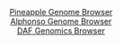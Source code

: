 <div id="Pineapple_Genome_Browser" align="center">
  <a href="https://igv.org/app/?sessionURL=blob:zZJdb9owFIb_i6VWmxQSJyGEREITn13KYBo0UKiqyAQnWCR2sJ3wJf77PLRpN6tULjZN8oV9dOzzvq.fM6gwF4RR4ANLNx3dNIEGxIbtpygvMjxGORbAT1AmsAY4TjDHNMbAP4MECYnCyRd1cyNlIXzDILKo5YimTBe2jnJ0YhTthR6z3OiyLEMrxpFkXBgdjipmkLSq7fEKFYWuZtu6Y6yRRAbKig2jghkFpmm0V.9Fv0pRiinLcZSXmSRXAZHSozSu9QR9as.n7TjGQgzxMVi32sOgPbP74fKh0V2GXz_Pw8b8fkpSimTJcSsIR5NFrwun3lyGuPBgGo4Os10Hztmd3bvvHwrCsWiZrtm0HbfedFUwhK7x4X_yrBa50XfD6_eew2AxSY_f6Gg5cXbTEg6d3uN0.0ffTXDRQMbiUnEA4g13fRNqNmxojtWo_diaTQ1CT6XDGQH.y6sGJEfxVrW_nIE8FooWIPCuvIKjAcbXmAO_5kHomp5nOXW3Dj3PvGhnUPLs70U7CCeeC622ZTWihGRSobyOBC2EjijVqzjR09ONWW7KWWXNHhadw5014F4_GQ_KmVhti872.a00NaCGXz9QWX2Ppn_C3XuE6HJ1K2xjN.gfJ9TuP1Y43sebp6fm2IxP42AWvBnPbdEkjOdIqn5VUcefvFWIE0SlKlREkBXJiDzOVYpsD3zTshW2IGYZUxwCnq4.QA1qpgM__sbTvrxevgM-">Pineapple Genome Browser</a>
</div>
<div id="Alphonso_Genome_Browser" align="center">
  <a href="https://igv.org/app/?sessionURL=blob:zZJfb5swFMW_i6VWm0T4ZwgBqZpIm7RNl25LRthSVcgBQ9yCTW0DTaN89znRpr10UvOwaZIf7Ktr33OOf1vQYi4IoyAAtm65umUBDYg16.aoqkt8iyosQJCjUmANcJxjjmmKQbAFORISRbOP6uZayloEhkFk3asQLZguoI4q9MIo6oSesso4Z2WJVowjybgwhhy1zCBF2.vwCtW1rmZD3TUyJJGBynrNqGBGjWmRdOq95FcpKTBlFU6qppTkICBRepTGTM_RhzCeh2mKhbjBm.vsLLy5DhdwFC0v..fL6NNVHPXj0zkpKJINx2d9z6yi8fTpRub.5MJlYzkKN9AfjSfOCbw4HT3XhGNxZnnWALqeM9gHQ2iGn_8nz2qRI30_xg_meDGNll3biM6dtN.dq.kUZXMY_sH3TgMlSxvFAUjX3AssU4NmX3Ptfm._tQaaafoqHc4ICO7uNSA5Sh9V.90WyE2taAECPzUHcDTAeIY5CHq.aXqW79uu4zmm71s7bQsaXv69aMfRzPdMO7TtfpKTUiqUs0TQWuiIUr1Nc714OTJLOnsZLgfIfRjWX535GjfxrPZgd.tEX17N0lb.1ejD9ymjb1H0T6h7ixBdro5FbfHZu40X1RCe2GPHXnkP56T7VsLiUp3byeu47SM6Lp6c8QpJ1a8q6viTuBZxgqhUhZYIsiIlkZtYJck6EFg2VOCClJVMkQh4sXpnaqZmueb734DC3f3uBw--">Alphonso Genome Browser</a>
</div>


<div id="DAF_Genomics_Browser" align="center">
  <a href="https://igv.org/app/?sessionURL=blob:tZFra9swFIb_y4H0k2_yNTaE4WZpF5JmrMEzbSlBsY9jU9tyJLlpF_LfJ9yWwUYZgw4kIXEu76vzHOERuahYCxHYBvEMQkADUbLDmjZdjSvaoICooLVADTgWyLHNEKIjFFRImlwvVWUpZSci08xpoe.wZU2VCUM4Bu10wXpZokrVbYM29Adr6UEYGWtUsqQmrbuStYKZNMtQCN0yO2x3mwNVx1tsM7TETdPXshpUN8qEMpYbBVVuqzbHp78Y.Q_KalWf4nQdD_ULfJ7nk3gxj787s.T20p_eJl._pImfnq2rXUtlz3GyutzGwTK9cqf.MtmeO.sFm.7JTTiyLx7ZyPl8NnvqKo5iQgIydrzA8Tw4aVCzrFcQICs5iYirBfZYs11Xf706nq.mwFkF0d29BpLT7EGl3x1BPncKFQjc9wM1DRjPkUOkh5YVkDC0PTdwrTAkJ.0IPa8_mOVFch0Glh3btm9saaP0i6oeBqiE_gx.FMjfOqv9r6BI8TBPVx4_3OTfRva5E8_H.1SEq6kYz.J3QGnw7scKxhsqVejl.YqF1kqvwVb.4uKc7k8_AQ--">DAF Genomics Browser</a>
</div>
